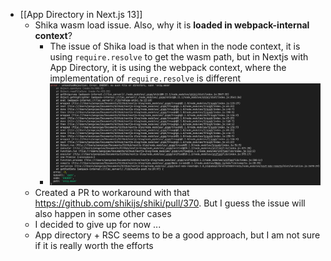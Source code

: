 - [[App Directory in Next.js 13]]
	- Shika wasm load issue. Also, why it is **loaded in webpack-internal context**?
		- The issue of Shika load is that when in the node context, it is using `require.resolve` to get the wasm path, but in Nextjs with App Directory, it is using the webpack context, where the implementation of `require.resolve` is different
		- ![image.png](../assets/image_1666923215992_0.png)
	- Created a PR to workaround with that https://github.com/shikijs/shiki/pull/370. But I guess the issue will also happen in some other cases
	- I decided to give up for now ...
	- App directory + RSC seems to be a good approach, but I am not sure if it is really worth the efforts